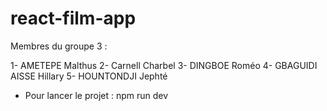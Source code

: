 # react-film-app

Membres du groupe 3 :

1- AMETEPE Malthus 
2- Carnell Charbel 
3- DINGBOE Roméo 
4- GBAGUIDI AISSE Hillary
5- HOUNTONDJI Jephté

- Pour lancer le projet :
npm run dev
